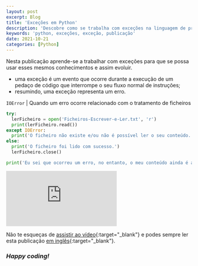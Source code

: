 ```yaml
---
layout: post
excerpt: Blog
title: 'Exceções em Python'
description: 'Descobre como se trabalha com exceções na linguagem de programação Python. Obtém respostas às tuas dúvidas com a teoria e os exemplos apresentados.'
keywords: 'python, exceções, exceção, publicação'
date: 2021-10-21
categories: [Python]
---
```


Nesta publicação aprende-se a trabalhar com exceções para que se possa usar esses mesmos conhecimentos e assim evoluir.

- uma exceção é um evento que ocorre durante a execução de um pedaço de código que interrompe o seu fluxo normal de instruções;
- resumindo, uma exceção representa um erro.

`IOError` | Quando um erro ocorre relacionado com o tratamento de ficheiros

```python
try:
  lerFicheiro = open('Ficheiros-Escrever-e-Ler.txt', 'r')
  print(lerFicheiro.read())
except IOError:
  print('O ficheiro não existe e/ou não é possível ler o seu conteúdo.')
else:
  print('O ficheiro foi lido com sucesso.')
  lerFicheiro.close()

print('Eu sei que ocorreu um erro, no entanto, o meu conteúdo ainda é apresentado na linha de comandos.')
```

<div class="video-container">
  <iframe src="https://www.youtube.com/embed/4ULTUP1RWSM" frameborder="0" allowfullscreen></iframe>
</div>

Não te esqueças de [assistir ao vídeo](https://youtu.be/4ULTUP1RWSM){:target="\_blank"} e podes sempre ler esta publicação [em inglês](https://nelsonsilvadev.com/blog/exceptions-in-python/){:target="\_blank"}.

### _Happy coding!_

